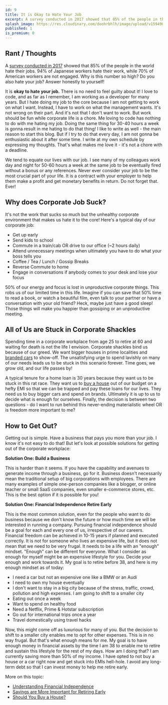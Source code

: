 ```yaml
---
id: 9
title: It is Okay to Hate Your Job
excerpt: A survey conducted in 2017 showed that 85% of the people in the world hate their jobs. 94% of Japanese workers hate their work, while 70% of American workers are not engaged. Why is this number so high? Do you also hate your job? Answer honestly to yourself!
splash_image: https://res.cloudinary.com/doohrbhlh/image/upload/v1594908515/virajkhatavkar.com/7-saving-first-50-lakhs-is-the-toughest-part-of-your-financial-journey-1.jpg
published: 1
is_premium: 0
---
```


## Rant / Thoughts

A [survey conducted in 2017](https://news.gallup.com/opinion/chairman/212045/world-broken-workplace.aspx?g_source=position1&g_medium=related&g_campaign=tiles) showed that 85% of the people in the world hate their jobs. 94% of Japanese workers hate their work, while 70% of American workers are not engaged. Why is this number so high? Do you also hate your job? Answer honestly to yourself!

It is **okay to hate your job.** There is no need to feel guilty about it! I love to code, and as far as I remember, I am working as a developer for many years. But I hate doing my job to the core because I am not getting to work on what I want. Instead, I have to work on what the management wants. It's not wrong on their part. And it's not that I don't want to work. But work should be fun while corporate life is a chore. Me loving to code has nothing to do with me hating my job. Doing the same thing for 30-40 hours a week is gonna result in me hating to do that thing! I like to write as well - the main reason to start this blog. But if I try to do that every day, I am not gonna be enthusiastic about it after some time. I write at my own schedule by expressing my thoughts. That's what makes me love it - it's not a chore with a deadline.

We tend to equate our lives with our job. I see many of my colleagues work day and night for 50-60 hours a week at the same job to be eventually fired without a bonus or any references. Never ever consider your job to be the most crucial part of your life. It is a contract with your employer to help them make a profit and get monetary benefits in return. Do not forget that. Ever!

## Why does Corporate Job Suck?

It's not the work that sucks so much but the unhealthy corporate environment that makes us hate it to the core! Here's a typical day of our corporate job:

- Get up early
- Send kids to school
- Commute in a train/cab OR drive to our office (~2 hours daily)
- Attend unnecessary meetings when ultimately you have to do what your boss tells you
- Coffee / Tea / Lunch / Gossip Breaks
- Reverse Commute to home
- Engage in conversations if anybody comes to your desk and lose your focus

50% of our energy and focus is lost in unproductive corporate things. This robs us of our limited time in this life. Imagine if you can save that 50% time to read a book, or watch a beautiful film, even talk to your partner or have a conversation with your old friend? Heck, maybe just have a good sleep! Those things will make you happier than gossiping or an unproductive meeting.

## All of Us are Stuck in Corporate Shackles

Spending time in a corporate workplace from age 25 to retire at 60 and waiting for death is not the life I envision. Corporate shackles bind us because of our greed. We want bigger houses in prime localities and [branded cars](https://virajkhatavkar.com/5-dont-buy-depreciating-assets) to show-off. The unsatisfying urge to spend lavishly on many of our needs leads us to be stuck in this scenario forever. Time goes, we grow old, and our life passes by!

A typical tenure for a home loan is 30 years because they want us to be stuck in this rat race. They want us to [buy a house](https://virajkhatavkar.com/3-should-you-buy-a-house) out of our budget on a hefty EMI so that we can be trapped and pay these loans for our lives. They need us to buy bigger cars and spend on brands. Ultimately it is up to us to decide what is enough for ourselves. Finally, the decision is between two questions - do I want to run behind this never-ending materialistic wheel OR is freedom more important to me?

## How to Get Out?

Getting out is simple. Have a business that pays you more than your job. I know it's not easy to do that! But let's look at possible solutions for getting out of the corporate workplace:

**Solution One: Build a Business** 

This is harder than it seems. If you have the capability and avenues to generate income through a business, go for it. Business doesn't necessarily mean the traditional setup of big corporations with employees. There are many examples of simple one-person companies like a blogger, or online teacher or small SaaS companies, even smaller e-commerce stores, etc. This is the best option if it is possible for you!

**Solution One: Financial Independence Retire Early** 

This is the most common solution, even for the people who want to do business because we don't know the future or how much time we will be interested in running a company. Pursuing financial independence should be a goal for each and every one of us, irrespective of our careers. Financial freedom can be achieved in 10-15 years if planned and executed correctly. It is not for someone who lives an expensive life, but it does not mean that we need to be very frugal. It needs to be a life with an "enough" mindset. "Enough" can be different for everyone. What I consider as enough for myself might be an expensive lifestyle for you. Decide your enough and work towards it. My goal is to retire before 38, and here is my enough mindset as of today:

- I need a car but not an expensive one like a BMW or an Audi
- I need to own my house eventually
- I don't want to stay in a big city because of the stress, traffic, crowd, pollution and high expenses. I am going to shift to a smaller city
- Eating out once a week
- Want to spend on healthy food
- Need a Netflix, Prime & Hotstar subscription
- Go out for international trips once a year
- Travel domestically using travel hacks

Now, this might come off as luxurious for many of you. But the decision to shift to a smaller city enables me to opt for other expenses. This is in no way frugal. But that's what enough means for me. My goal is to have enough money in financial assets by the time I am 38 to enable me to retire and sustain this lifestyle for the rest of my days. How am I doing that? I am currently saving more than 50% of my income. I have opted to not buy a house or a car right now and get stuck into EMIs hell-hole. I avoid any long-term debt so that I can invest money to help me retire early.

More on this topic:

- [Understanding Financial Independence](https://virajkhatavkar.com/1-understanding-the-fire-movement)
- [Savings are More Important for Retiring Early](https://virajkhatavkar.com/2-you-want-to-retire-early-savings-are-more-important-than-investment-returns)
- [Should You Buy a House?](https://virajkhatavkar.com/3-should-you-buy-a-house)